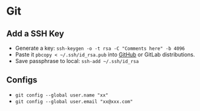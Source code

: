 # Git

## Add a SSH Key
- Generate a key: `ssh-keygen -o -t rsa -C "Comments here" -b 4096`
- Paste it `pbcopy < ~/.ssh/id_rsa.pub` into [GitHub](https://github.com/settings/keys) or GitLab distributions.
- Save passphrase to local: `ssh-add ~/.ssh/id_rsa`

## Configs
- `git config --global user.name "xx"` 
- `git config --global user.email "xx@xxx.com"` 
